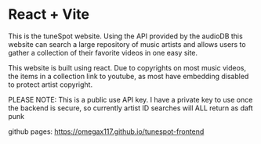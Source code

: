 # React + Vite

This is the tuneSpot website. Using the API provided by the audioDB this website can search a large repository of music artists and allows users to gather a collection of their favorite videos in one easy site.

This website is built using react. Due to copyrights on most music videos, the items in a collection link to youtube, as most have embedding disabled to protect artist copyright.

PLEASE NOTE: This is a public use API key. I have a private key to use once the backend is secure, so currently artist ID searches will ALL return as daft punk

github pages: https://omegax117.github.io/tunespot-frontend
